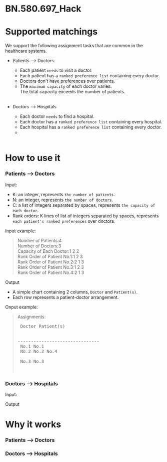 # BN.580.697_Hack
# Supported matchings
We support the following assignment tasks that are common in the healthcare systems.<br>
* Patients --> Doctors 
  * Each patient `needs` to visit a doctor.
  * Each patient has a `ranked preference list` containing every doctor.
  * Doctors don't have preferences over patients.
  * The `maximum capacity` of each doctor varies. <br>The total capacity exceeds the number of patients.<br><br>

* Doctors --> Hospitals
  * Each doctor `needs` to find a hospital.
  * Each doctor has a `ranked preference list` containing every hospital.
  * Each hospital has a `ranked preference list` containing every doctor.
  * <br><br>

# How to use it
### Patients --> Doctors
Input:
* K: an integer, represents `the number of patients`.
* N: an integer, represents `the number of doctors`.
* C: a list of integers separated by spaces, represents `the capacity of each doctor`.
* Rank orders: K lines of list of integers separated by spaces, represents `each patient's ranked preferences` over doctors.

Input example:
>Number of Patients:4
<br>Number of Doctors:3
<br>Capacity of Each Doctor:1 2 2
<br>Rank Order of Patient No.1:1 2 3
<br>Rank Order of Patient No.2:2 1 3
<br>Rank Order of Patient No.3:1 2 3
<br>Rank Order of Patient No.4:2 1 3

Output
* A simple chart containing 2 columns, `Doctor` and `Patient(s)`.
* Each row represents a patient-doctor arrangement.

Onput example:
>Assignments:
<br><pre>    Doctor        Patient(s)    
<br>-------------------------------
<br>     No.1          No.1 
<br>     No.2          No.2  No.4 
<br>     No.3          No.3 

### Doctors --> Hospitals
Input:

Output


# Why it works
### Patients --> Doctors
### Doctors --> Hospitals

